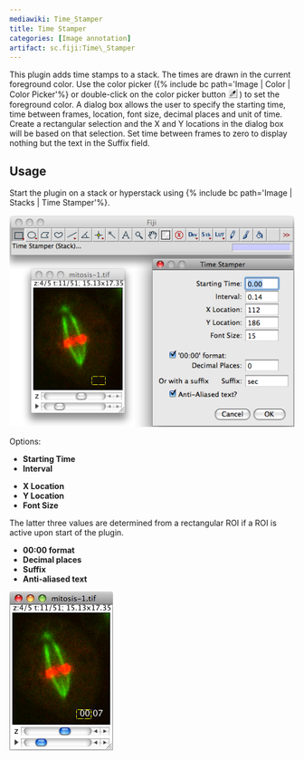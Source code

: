```yaml
---
mediawiki: Time_Stamper
title: Time Stamper
categories: [Image annotation]
artifact: sc.fiji:Time\_Stamper
---
```


This plugin adds time stamps to a stack. The times are drawn in the current foreground color. Use the color picker ({% include bc path='Image | Color | Color Picker'%} or double-click on the color picker button <img src="/media/plugins/color-picker.png" width="16"/> ) to set the foreground color. A dialog box allows the user to specify the starting time, time between frames, location, font size, decimal places and unit of time. Create a rectangular selection and the X and Y locations in the dialog box will be based on that selection. Set time between frames to zero to display nothing but the text in the Suffix field.

## Usage

Start the plugin on a stack or hyperstack using {% include bc path='Image | Stacks | Time Stamper'%}.

![](/media/plugins/time-stamper-parameters.png)

Options:

-   **Starting Time**
-   **Interval**

<!-- -->

-   **X Location**
-   **Y Location**
-   **Font Size**

  
The latter three values are determined from a rectangular ROI if a ROI is active upon start of the plugin.

-   **00:00 format**
-   **Decimal places**
-   **Suffix**
-   **Anti-aliased text**

![](/media/plugins/time-stamper-result.png)

 
